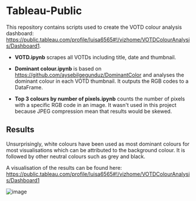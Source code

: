 # Tableau-Public
This repository contains scripts used to create the VOTD colour analysis dashboard: https://public.tableau.com/profile/luisa6565#!/vizhome/VOTDColourAnalysis/Dashboard1.

- **VOTD.ipynb** scrapes all VOTDs including title, date and thumbnail.

- **Dominant colour.ipynb** is based on https://github.com/aysebilgegunduz/DominantColor and analyses the dominant colour in each VOTD thumbnail. It outputs the RGB codes to a DataFrame.

- **Top 3 colours by number of pixels.ipynb** counts the number of pixels with a specific RGB code in an image. It wasn't used in this project because JPEG compression mean that results would be skewed.

## Results

Unsurprisingly, white colours have been used as most dominant colours for most visualisations which can be attributed to the background colour. It is followed by other neutral colours such as grey and black.

A visualisation of the results can be found here: https://public.tableau.com/profile/luisa6565#!/vizhome/VOTDColourAnalysis/Dashboard1

![image](https://user-images.githubusercontent.com/59416844/83361265-69d59300-a37f-11ea-82b8-07e2e22a9ecd.png)
